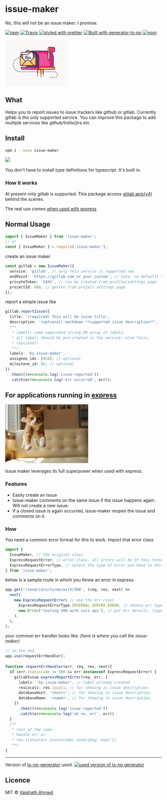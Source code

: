# issue-maker
No, this will not be an issue maker. I promise.

[![npm](https://img.shields.io/npm/v/issue-maker.svg)](https://www.npmjs.com/package/issue-maker)
[![Travis](https://img.shields.io/travis/vajahath/issue-maker.svg)](https://travis-ci.org/vajahath/issue-maker)
[![styled with prettier](https://img.shields.io/badge/code_style-prettier-ff69b4.svg)](https://github.com/prettier/prettier)
[![Built with generator-ts-np](https://img.shields.io/badge/scaffolding-ts_np-2699ad.svg)](https://github.com/vajahath/generator-ts-np)
[![npm](https://img.shields.io/npm/dt/issue-maker.svg)](https://www.npmjs.com/package/issue-maker)

![inbox](media/logo.png)

## What

Helps you to report issues to issue trackers like github or gitlab. Currently gitlab is the only supported service. You can improve this package to add multiple services like github/trello/jira etc.

## Install

```bash
npm i --save issue-maker
```

[![](https://img.shields.io/badge/TypeScript-Ready-blue.svg)](https://www.typescriptlang.org/)

You don't have to install type definitions for typescript. It's built in.

### How it works

At present only gitlab is supported. This package access [gitlab apis(v4)](https://docs.gitlab.com/ce/api/) behind the scenes.

The real use comes [when used with express](#for-applications-running-in-express)

## Normal Usage

```ts
import { IssueMaker } from 'issue-maker';
// or
const { IssueMaker } = require('issue-maker');
```

create an issue maker

```ts
const gitlab = new IssueMaker({
  service: 'gitlab', // only this service is supported now
  endPoint: 'https://gitlab.com_or_your_custom', // note: no defaults set. you've to provide this
  privateToken: 'XXXX', // can be created from profile/settings page
  projectId: 888, // gotten from project settings page
});
```

report a simple issue like

```ts
gitlab.reportIssue({
  title: '(required) this will be issue title',
  description: '(optional) markdown **supported issue description**',
  /**
   * labels: coma separated string OR array of labels.
   * all labels should be pre-created in the service. else fails.
   * (optional)
   **/
  labels: 'by-issue-maker',
  assignee_ids: [454], // optional
  milestone_id: 56, // optional
})
  .then(()=>console.log('issue-reported'))
  .catch(err=>console.log('err occurred', err));
```

## For applications running in [express](https://expressjs.com)

![cat](media/cat.jpeg)

Issue maker leverages its full superpower when used with express.

### Features

* Easily create an issue
* Issue-maker comments on the same issue if the issue happens again. Will not create a new issue.
* If a closed issue is again occurred, issue-maker reopen the issue and comments on it.

### How

You need a common error format for this to work. Import that error class

```ts
import {
  IssueMaker, // the original class
  ExpressRequestError, // error class. all errors will be of this format.
  ExpressRequestErrorType, // select the type of error you have to throw
} from 'issue-maker';
```

below is a sample route in which you throw an error in express.

```ts
app.get('/send/cats/to/me/with/500', (req, res, next) =>
  next(
    new ExpressRequestError( // use the err class
      ExpressRequestErrorType.INTERNAL_SERVER_ERROR, // choose err type
      new Error('testing 500 with cats api'), // put err details. (type:any)
    ),
  ),
);
```

your common err handler looks like: _(here is where you call the issue-maker)_

```ts
// in the end
app.use(requestErrHandler);

function requestErrHandler(err, req, res, next){
  if (err.statusCode >= 500 && err instanceof ExpressRequestError) {
    gitlabIssue.expressReportError(req, err, {
      labels: 'by-issue-maker', // label already created
      resLocals: res.locals, // for showing in issue description.
      databaseHost: '<host>', // for showing in issue description.
      databaseName: '<name>', // for showing in issue description.
    })
      .then(()=>console.log('issue reported'))
      .catch(err=>console.log('oh no, err', err))
  }
  /**
   * rest of the code..
   * handle err or
   * res.status(err.statusCode).send({msg:'oops'})
   **/ 
}
```


---

Version of [ts-np-generator](https://github.com/vajahath/generator-ts-np) used: [![used version of ts-np generator](https://img.shields.io/badge/ts--np-v2.0.5-a5a5a5.svg?style=flat-square)](https://github.com/vajahath/generator-ts-np)

## Licence

MIT &copy; [Vajahath Ahmed](https://twitter.com/vajahath7)
